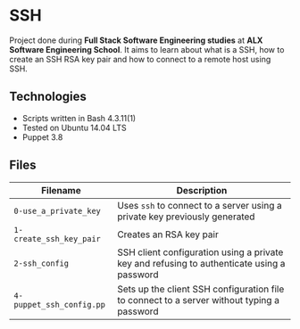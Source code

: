 # SSH

Project done during **Full Stack Software Engineering studies** at **ALX Software Engineering School**. It aims to learn about what is a SSH, how to create an SSH RSA key pair and how to connect to a remote host using SSH.

## Technologies

- Scripts written in Bash 4.3.11(1)
- Tested on Ubuntu 14.04 LTS
- Puppet 3.8

## Files

| Filename                 | Description                                                                                |
| ------------------------ | ------------------------------------------------------------------------------------------ |
| `0-use_a_private_key`    | Uses `ssh` to connect to a server using a private key previously generated                 |
| `1-create_ssh_key_pair`  | Creates an RSA key pair                                                                    |
| `2-ssh_config`           | SSH client configuration using a private key and refusing to authenticate using a password |
| `4-puppet_ssh_config.pp` | Sets up the client SSH configuration file to connect to a server without typing a password |
